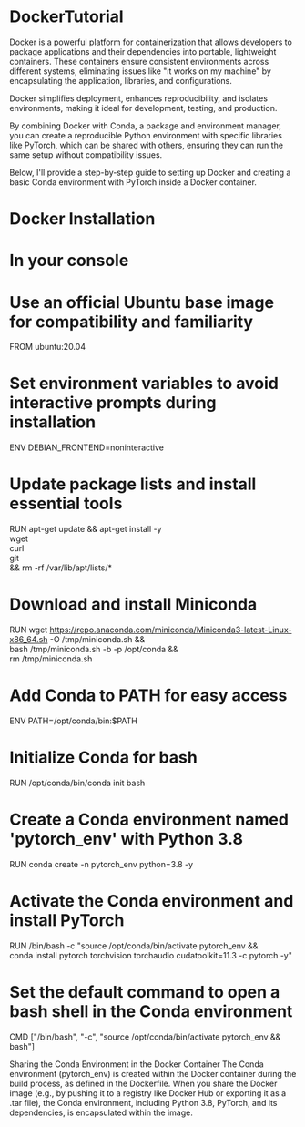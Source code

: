 # DockerTutorial
Docker is a powerful platform for containerization that allows developers to package applications and their dependencies into portable, lightweight containers. These containers ensure consistent environments across different systems, eliminating issues like "it works on my machine" by encapsulating the application, libraries, and configurations.

Docker simplifies deployment, enhances reproducibility, and isolates environments, making it ideal for development, testing, and production. 

By combining Docker with Conda, a package and environment manager, you can create a reproducible Python environment with specific libraries like PyTorch, which can be shared with others, ensuring they can run the same setup without compatibility issues.

Below, I'll provide a step-by-step guide to setting up Docker and creating a basic Conda environment with PyTorch inside a Docker container.


# Docker Installation


# In your console
# Use an official Ubuntu base image for compatibility and familiarity
FROM ubuntu:20.04

# Set environment variables to avoid interactive prompts during installation
ENV DEBIAN_FRONTEND=noninteractive

# Update package lists and install essential tools
RUN apt-get update && apt-get install -y \
    wget \
    curl \
    git \
    && rm -rf /var/lib/apt/lists/*

# Download and install Miniconda
RUN wget https://repo.anaconda.com/miniconda/Miniconda3-latest-Linux-x86_64.sh -O /tmp/miniconda.sh && \
    bash /tmp/miniconda.sh -b -p /opt/conda && \
    rm /tmp/miniconda.sh

# Add Conda to PATH for easy access
ENV PATH=/opt/conda/bin:$PATH

# Initialize Conda for bash
RUN /opt/conda/bin/conda init bash

# Create a Conda environment named 'pytorch_env' with Python 3.8
RUN conda create -n pytorch_env python=3.8 -y

# Activate the Conda environment and install PyTorch
RUN /bin/bash -c "source /opt/conda/bin/activate pytorch_env && \
    conda install pytorch torchvision torchaudio cudatoolkit=11.3 -c pytorch -y"

# Set the default command to open a bash shell in the Conda environment
CMD ["/bin/bash", "-c", "source /opt/conda/bin/activate pytorch_env && bash"]



Sharing the Conda Environment in the Docker Container
The Conda environment (pytorch_env) is created within the Docker container during the build process, as defined in the Dockerfile. When you share the Docker image (e.g., by pushing it to a registry like Docker Hub or exporting it as a .tar file), the Conda environment, including Python 3.8, PyTorch, and its dependencies, is encapsulated within the image.
